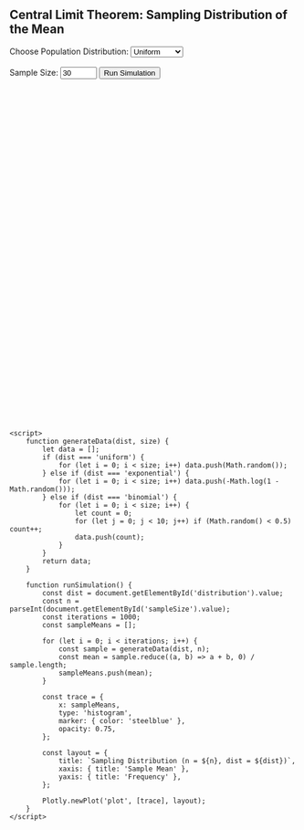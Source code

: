 <!DOCTYPE html>
<html lang="en">
<head>
    <meta charset="UTF-8">
    <title>Central Limit Theorem Simulation</title>
    <script src="https://cdn.plot.ly/plotly-latest.min.js"></script>
</head>
<body>
    <h2>Central Limit Theorem: Sampling Distribution of the Mean</h2>
    <label for="distribution">Choose Population Distribution:</label>
    <select id="distribution">
        <option value="uniform">Uniform</option>
        <option value="exponential">Exponential</option>
        <option value="binomial">Binomial</option>
    </select>
    <br><br>
    <label for="sampleSize">Sample Size:</label>
    <input type="number" id="sampleSize" value="30" min="1" max="100">
    <button onclick="runSimulation()">Run Simulation</button>
    <div id="plot" style="width: 100%; height: 600px;"></div>

    <script>
        function generateData(dist, size) {
            let data = [];
            if (dist === 'uniform') {
                for (let i = 0; i < size; i++) data.push(Math.random());
            } else if (dist === 'exponential') {
                for (let i = 0; i < size; i++) data.push(-Math.log(1 - Math.random()));
            } else if (dist === 'binomial') {
                for (let i = 0; i < size; i++) {
                    let count = 0;
                    for (let j = 0; j < 10; j++) if (Math.random() < 0.5) count++;
                    data.push(count);
                }
            }
            return data;
        }

        function runSimulation() {
            const dist = document.getElementById('distribution').value;
            const n = parseInt(document.getElementById('sampleSize').value);
            const iterations = 1000;
            const sampleMeans = [];

            for (let i = 0; i < iterations; i++) {
                const sample = generateData(dist, n);
                const mean = sample.reduce((a, b) => a + b, 0) / sample.length;
                sampleMeans.push(mean);
            }

            const trace = {
                x: sampleMeans,
                type: 'histogram',
                marker: { color: 'steelblue' },
                opacity: 0.75,
            };

            const layout = {
                title: `Sampling Distribution (n = ${n}, dist = ${dist})`,
                xaxis: { title: 'Sample Mean' },
                yaxis: { title: 'Frequency' },
            };

            Plotly.newPlot('plot', [trace], layout);
        }
    </script>
</body>
</html>
